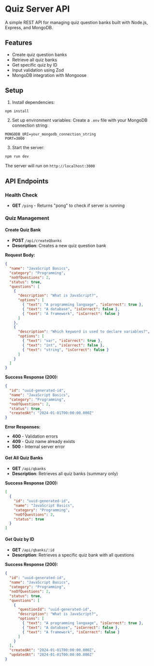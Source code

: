 # Quiz Server API

A simple REST API for managing quiz question banks built with Node.js, Express, and MongoDB.

## Features

- Create quiz question banks
- Retrieve all quiz banks
- Get specific quiz by ID
- Input validation using Zod
- MongoDB integration with Mongoose

## Setup

1. Install dependencies:
```bash
npm install
```

2. Set up environment variables:
Create a `.env` file with your MongoDB connection string:
```
MONGODB_URI=your_mongodb_connection_string
PORT=3000
```

3. Start the server:
```bash
npm run dev
```

The server will run on `http://localhost:3000`

## API Endpoints

### Health Check
- **GET** `/ping` - Returns "pong" to check if server is running

### Quiz Management

#### Create Quiz Bank
- **POST** `/api/createQbanks`
- **Description**: Creates a new quiz question bank

**Request Body:**
```json
{
  "name": "JavaScript Basics",
  "category": "Programming",
  "noOfQuestions": 2,
  "status": true,
  "questions": [
    {
      "description": "What is JavaScript?",
      "options": [
        { "text": "A programming language", "isCorrect": true },
        { "text": "A database", "isCorrect": false },
        { "text": "A framework", "isCorrect": false }
      ]
    },
    {
      "description": "Which keyword is used to declare variables?",
      "options": [
        { "text": "var", "isCorrect": true },
        { "text": "int", "isCorrect": false },
        { "text": "string", "isCorrect": false }
      ]
    }
  ]
}
```

**Success Response (200):**
```json
{
  "id": "uuid-generated-id",
  "name": "JavaScript Basics",
  "category": "Programming",
  "noOfQuestions": 2,
  "status": true,
  "createdAt": "2024-01-01T00:00:00.000Z"
}
```

**Error Responses:**
- **400** - Validation errors
- **409** - Quiz name already exists
- **500** - Internal server error

#### Get All Quiz Banks
- **GET** `/api/qbanks`
- **Description**: Retrieves all quiz banks (summary only)

**Success Response (200):**
```json
[
  {
    "id": "uuid-generated-id",
    "name": "JavaScript Basics",
    "category": "Programming",
    "noOfQuestions": 2,
    "status": true
  }
]
```

#### Get Quiz by ID
- **GET** `/api/qbanks/:id`
- **Description**: Retrieves a specific quiz bank with all questions

**Success Response (200):**
```json
{
  "id": "uuid-generated-id",
  "name": "JavaScript Basics",
  "category": "Programming",
  "noOfQuestions": 2,
  "status": true,
  "questions": [
    {
      "questionId": "uuid-generated-id",
      "description": "What is JavaScript?",
      "options": [
        { "text": "A programming language", "isCorrect": true },
        { "text": "A database", "isCorrect": false },
        { "text": "A framework", "isCorrect": false }
      ]
    }
  ],
  "createdAt": "2024-01-01T00:00:00.000Z",
  "updatedAt": "2024-01-01T00:00:00.000Z"
}
```
